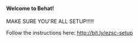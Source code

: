 #### Welcome to Behat!

MAKE SURE YOU'RE ALL SETUP!!!!!

Follow the instructions here: http://bit.ly/ezsc-setup
